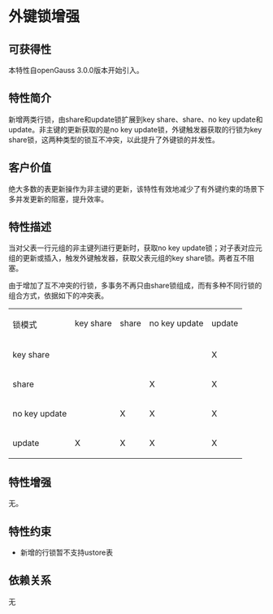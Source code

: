 # 外键锁增强<a name="ZH-CN_TOPIC_0000001220343488"></a>

## 可获得性<a name="section1076382216287"></a>

本特性自openGauss 3.0.0版本开始引入。

## 特性简介<a name="section732915401281"></a>

新增两类行锁，由share和update锁扩展到key share、share、no key update和update。非主键的更新获取的是no key update锁，外键触发器获取的行锁为key share锁，这两种类型的锁互不冲突，以此提升了外键锁的并发性。

## 客户价值<a name="section103921852122817"></a>

绝大多数的表更新操作为非主键的更新，该特性有效地减少了有外键约束的场景下多并发更新的阻塞，提升效率。

## 特性描述<a name="section811017719290"></a>

当对父表一行元组的非主键列进行更新时，获取no key update锁；对子表对应元组的更新或插入，触发外键触发器，获取父表元组的key share锁。两者互不阻塞。

由于增加了互不冲突的行锁，多事务不再只由share锁组成，而有多种不同行锁的组合方式，依据如下的冲突表。

<a name="simpletable14592221592"></a>
<table id="simpletable14592221592"><tr id="strow114590221295"><td valign="top" id="stentry2459172215912"><p id="p84601122999"><a name="p84601122999"></a><a name="p84601122999"></a>锁模式</p>
</td>
<td valign="top" id="stentry174608221495"><p id="p94606227911"><a name="p94606227911"></a><a name="p94606227911"></a>key share</p>
</td>
<td valign="top" id="stentry1460122198"><p id="p144604226920"><a name="p144604226920"></a><a name="p144604226920"></a>share</p>
</td>
<td valign="top" id="stentry134602221916"><p id="p7460522593"><a name="p7460522593"></a><a name="p7460522593"></a>no key update</p>
</td>
<td valign="top" id="stentry846092219913"><p id="p12460142219918"><a name="p12460142219918"></a><a name="p12460142219918"></a>update</p>
</td>
</tr>
<tr id="strow94603222912"><td valign="top" id="stentry154601221098"><p id="p1046015221095"><a name="p1046015221095"></a><a name="p1046015221095"></a>key share</p>
</td>
<td valign="top" id="stentry114606221295">&nbsp;&nbsp;</td>
<td valign="top" id="stentry1246011227917">&nbsp;&nbsp;</td>
<td valign="top" id="stentry94601122890">&nbsp;&nbsp;</td>
<td valign="top" id="stentry146010221892"><p id="p114601229912"><a name="p114601229912"></a><a name="p114601229912"></a>X</p>
</td>
</tr>
<tr id="strow14608223913"><td valign="top" id="stentry1446016227910"><p id="p164608229914"><a name="p164608229914"></a><a name="p164608229914"></a>share</p>
</td>
<td valign="top" id="stentry74609228915">&nbsp;&nbsp;</td>
<td valign="top" id="stentry94601522491">&nbsp;&nbsp;</td>
<td valign="top" id="stentry146042215913"><p id="p104602221915"><a name="p104602221915"></a><a name="p104602221915"></a>X</p>
</td>
<td valign="top" id="stentry1946013221194"><p id="p34600222093"><a name="p34600222093"></a><a name="p34600222093"></a>X</p>
</td>
</tr>
<tr id="strow64604224917"><td valign="top" id="stentry144602228914"><p id="p1746002215915"><a name="p1746002215915"></a><a name="p1746002215915"></a>no key update</p>
</td>
<td valign="top" id="stentry44609227917">&nbsp;&nbsp;</td>
<td valign="top" id="stentry16460822397"><p id="p144601022391"><a name="p144601022391"></a><a name="p144601022391"></a>X</p>
</td>
<td valign="top" id="stentry13460822499"><p id="p144604221493"><a name="p144604221493"></a><a name="p144604221493"></a>X</p>
</td>
<td valign="top" id="stentry1546002213914"><p id="p4460132212916"><a name="p4460132212916"></a><a name="p4460132212916"></a>X</p>
</td>
</tr>
<tr id="strow746082212913"><td valign="top" id="stentry246014221915"><p id="p04600224917"><a name="p04600224917"></a><a name="p04600224917"></a>update</p>
</td>
<td valign="top" id="stentry184601722092"><p id="p16460222493"><a name="p16460222493"></a><a name="p16460222493"></a>X</p>
</td>
<td valign="top" id="stentry17460182213914"><p id="p3460182217915"><a name="p3460182217915"></a><a name="p3460182217915"></a>X</p>
</td>
<td valign="top" id="stentry246019228911"><p id="p846019224916"><a name="p846019224916"></a><a name="p846019224916"></a>X</p>
</td>
<td valign="top" id="stentry194606221592"><p id="p144607221093"><a name="p144607221093"></a><a name="p144607221093"></a>X</p>
</td>
</tr>
</table>

## 特性增强<a name="section1359382119297"></a>

无。

## 特性约束<a name="section13355203802911"></a>

-   新增的行锁暂不支持ustore表

## 依赖关系<a name="section101449415302"></a>

无
